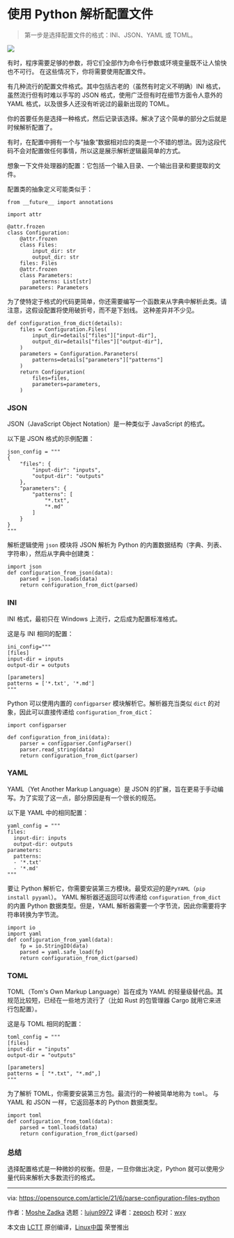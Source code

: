 [#]: subject: "Use Python to parse configuration files"
[#]: via: "https://opensource.com/article/21/6/parse-configuration-files-python"
[#]: author: "Moshe Zadka https://opensource.com/users/moshez"
[#]: collector: "lujun9972"
[#]: translator: "zepoch"
[#]: reviewer: "wxy"
[#]: publisher: " "
[#]: url: " "

使用 Python 解析配置文件
======

> 第一步是选择配置文件的格式：INI、JSON、YAML 或 TOML。

![](https://img.linux.net.cn/data/attachment/album/202107/05/113551tm0d0yp0px0xzp0n.jpg)

有时，程序需要足够的参数，将它们全部作为命令行参数或环境变量既不让人愉快也不可行。 在这些情况下，你将需要使用配置文件。

有几种流行的配置文件格式。其中包括古老的（虽然有时定义不明确）INI 格式，虽然流行但有时难以手写的 JSON 格式，使用广泛但有时在细节方面令人意外的 YAML 格式，以及很多人还没有听说过的最新出现的 TOML。

你的首要任务是选择一种格式，然后记录该选择。解决了这个简单的部分之后就是时候解析配置了。

有时，在配置中拥有一个与“抽象“数据相对应的类是一个不错的想法。因为这段代码不会对配置做任何事情，所以这是展示解析逻辑最简单的方式。

想象一下文件处理器的配置：它包括一个输入目录、一个输出目录和要提取的文件。

配置类的抽象定义可能类似于：

```
from __future__ import annotations
```

```
import attr

@attr.frozen
class Configuration:
    @attr.frozen
    class Files:
        input_dir: str
        output_dir: str
    files: Files
    @attr.frozen
    class Parameters:
        patterns: List[str]
    parameters: Parameters
```

为了使特定于格式的代码更简单，你还需要编写一个函数来从字典中解析此类。请注意，这假设配置将使用破折号，而不是下划线。 这种差异并不少见。

```
def configuration_from_dict(details):
    files = Configuration.Files(
        input_dir=details["files"]["input-dir"],
        output_dir=details["files"]["output-dir"],
    )
    parameters = Configuration.Paraneters(
        patterns=details["parameters"]["patterns"]
    )
    return Configuration(
        files=files,
        parameters=parameters,
    )
```

### JSON

JSON（JavaScript Object Notation）是一种类似于 JavaScript 的格式。

以下是 JSON 格式的示例配置：

```
json_config = """
{
    "files": {
        "input-dir": "inputs",
        "output-dir": "outputs"
    },
    "parameters": {
        "patterns": [
            "*.txt",
            "*.md"
        ]
    }
}
"""
```

解析逻辑使用 `json` 模块将 JSON 解析为 Python 的内置数据结构（字典、列表、字符串），然后从字典中创建类：

```
import json
def configuration_from_json(data):
    parsed = json.loads(data)
    return configuration_from_dict(parsed)
```

### INI

INI 格式，最初只在 Windows 上流行，之后成为配置标准格式。

这是与 INI 相同的配置：

```
ini_config="""
[files]
input-dir = inputs
output-dir = outputs

[parameters]
patterns = ['*.txt', '*.md']
"""
```

Python 可以使用内置的 `configparser` 模块解析它。解析器充当类似 `dict` 的对象，因此可以直接传递给 `configuration_from_dict`：

```
import configparser

def configuration_from_ini(data):
    parser = configparser.ConfigParser()
    parser.read_string(data)
    return configuration_from_dict(parser)
```

### YAML

YAML（Yet Another Markup Language）是 JSON 的扩展，旨在更易于手动编写。为了实现了这一点，部分原因是有一个很长的规范。

以下是 YAML 中的相同配置： 

```
yaml_config = """
files:
  input-dir: inputs
  output-dir: outputs
parameters:
  patterns:
  - '*.txt'
  - '*.md'
"""
```

要让 Python 解析它，你需要安装第三方模块。最受欢迎的是`PyYAML`（`pip install pyyaml`）。 YAML 解析器还返回可以传递给 `configuration_from_dict` 的内置 Python 数据类型。但是，YAML 解析器需要一个字节流，因此你需要将字符串转换为字节流。

```
import io
import yaml
def configuration_from_yaml(data):
    fp = io.StringIO(data)
    parsed = yaml.safe_load(fp)
    return configuration_from_dict(parsed)
```

### TOML

TOML（Tom's Own Markup Language）旨在成为 YAML 的轻量级替代品。其规范比较短，已经在一些地方流行了（比如 Rust 的包管理器 Cargo 就用它来进行包配置）。

这是与 TOML 相同的配置： 

```
toml_config = """
[files]
input-dir = "inputs"
output-dir = "outputs"

[parameters]
patterns = [ "*.txt", "*.md",]
"""
```

为了解析 TOML，你需要安装第三方包。最流行的一种被简单地称为 `toml`。 与 YAML 和 JSON 一样，它返回基本的 Python 数据类型。

```
import toml
def configuration_from_toml(data):
    parsed = toml.loads(data)
    return configuration_from_dict(parsed)
```

### 总结

选择配置格式是一种微妙的权衡。但是，一旦你做出决定，Python 就可以使用少量代码来解析大多数流行的格式。

--------------------------------------------------------------------------------

via: https://opensource.com/article/21/6/parse-configuration-files-python

作者：[Moshe Zadka][a]
选题：[lujun9972][b]
译者：[zepoch](https://github.com/zepoch)
校对：[wxy](https://github.com/wxy)

本文由 [LCTT](https://github.com/LCTT/TranslateProject) 原创编译，[Linux中国](https://linux.cn/) 荣誉推出

[a]: https://opensource.com/users/moshez
[b]: https://github.com/lujun9972
[1]: https://opensource.com/sites/default/files/styles/image-full-size/public/lead-images/python_programming_question.png?itok=cOeJW-8r "Python programming language logo with question marks"
